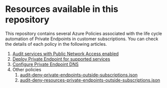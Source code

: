 # Resources available in this repository

This repository contains several Azure Policies associated with the life cycle automation of Private Endpoints in customer subscriptions. You can check the details of each policy in the following articles.

1. [Audit services with Public Network Access enabled](docs/1.%20Audit%20Public%20Network%20Access%20Property.md)
2. [Deploy Private Endpoint for supported services](docs/2.%20Deploy%20Private%20Endpoint%20if%20not%20exists.md)
3. [Configure Private Endpoint DNS](docs/3.%20Configure%20Private%20Endpoint%20DNS.md)
4. Other policies
    1. [audit-deny-private-endpoints-outside-subscriptions.json](4.%20Other%20policies/4.1%20Audit%20Private%20Endpoints%20outside%20allowed%20subscriptions/audit-deny-private-endpoints-outside-subscriptions.json)
    2. [audit-deny-resources-private-endpoints-outside-subscriptions.json](4.%20Other%20policies/4.2%20Audit%20resources%20with%20Private%20Endpoints%20outside%20allowed%20subscriptions/audit-deny-resources-private-endpoints-outside-subscriptions.json)
